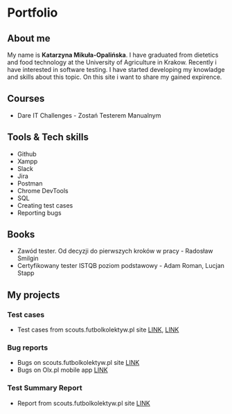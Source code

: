 # Portfolio
## About me

My name is <b>Katarzyna Mikuła-Opalińska</b>. I have graduated from dietetics and food technology at the University of Agriculture in Krakow. Recently i have interested in software testing. I have started developing my knowladge and skills about this topic. On this site i want to share my gained expirence.

## Courses
- Dare IT Challenges - Zostań Testerem Manualnym

## Tools & Tech skills
- Github
- Xampp
- Slack
- Jira
- Postman
- Chrome DevTools
- SQL
- Creating test cases
- Reporting bugs
## Books
- Zawód tester. Od decyzji do pierwszych kroków w pracy - Radosław Smilgin
- Certyfikowany tester ISTQB poziom podstawowy - Adam Roman, Lucjan Stapp

## My projects

### Test cases
- Test cases from scouts.futbolkolektyw.pl site [LINK](https://docs.google.com/document/d/1lFrcQnkL0tfQyJOfAip0-ALIMlv22lzf7JPDO7nas9U/edit), [LINK](https://docs.google.com/document/d/1femvFWpcguYLerf89ZMv0LsAXxImXt-qYEb7O4cGF-Y/edit)
### Bug reports
- Bugs on scouts.futbolkolektyw.pl site [LINK](https://docs.google.com/document/d/1CU33KtPIRDph_Q7f0VV5Jb0H80Q40DM_kullRzv86QA/edit)
- Bugs on Olx.pl mobile app [LINK](https://docs.google.com/document/d/1bwRSvL8XKG7OYw-j-iOERg3Vu7D6Sr3KDZJCxnZJmRM/edit)
### Test Summary Report
- Report from scouts.futbolkolektyw.pl site [LINK](https://docs.google.com/document/d/1zqHJ6RolKDBCobI3daqani7bshEVXSpNGv9xuvSk-T0/edit)
